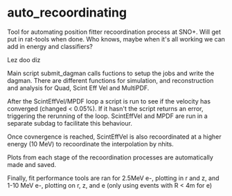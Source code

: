 # auto_recoordinating

Tool for automating position fitter recoordination process at SNO+. Will get put in rat-tools when done.
Who knows, maybe when it's all working we can add in energy and classifiers?

Lez doo diz


Main script submit_dagman calls fuctions to setup the jobs and write the dagman. There are different functions for simulation, and reconstruction and analysis for Quad, Scint Eff Vel and MultiPDF.

After the ScintEffVel/MPDF loop a script is run to see if the velocity has converged (changed < 0.05%). If it hasn't the script returns an error, triggering the rerunning of the loop. ScintEffVel and MPDF are run in a separate subdag to facilitate this behaviour.

Once covnergence is reached, ScintEffVel is also recoordinated at a higher energy (10 MeV) to recoordinate the interpolation by nhits.

Plots from each stage of the recoordination processes are automatically made and saved.

Finally, fit performance tools are ran for 2.5MeV e-, plotting in r and z, and 1-10 MeV e-, plotting on r, z, and e (only using events with R < 4m for e)